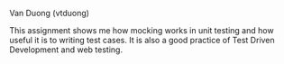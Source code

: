 Van Duong (vtduong)

This assignment shows me how mocking works in unit testing and how useful it is to writing test cases. It is also a good practice of Test Driven Development and web testing. 
